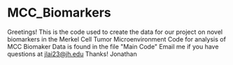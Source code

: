 # MCC_Biomarkers
Greetings! 
This is the code used to create the data for our project on novel biomarkers in the Merkel Cell Tumor Microenvironment
Code for analysis of MCC Biomaker Data is found in the file "Main Code"
Email me if you have questions at jlai23@jh.edu
Thanks!
Jonathan
